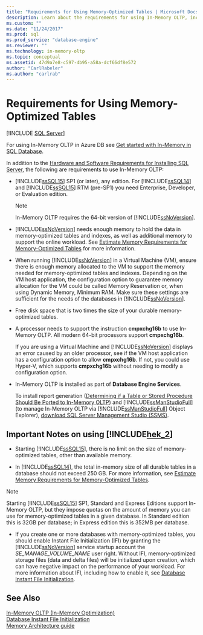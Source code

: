 ```yaml
---
title: "Requirements for Using Memory-Optimized Tables | Microsoft Docs"
description: Learn about the requirements for using In-Memory OLTP, including SQL Database version, memory & storage considerations, and installation.
ms.custom: ""
ms.date: "11/24/2017"
ms.prod: sql
ms.prod_service: "database-engine"
ms.reviewer: ""
ms.technology: in-memory-oltp
ms.topic: conceptual
ms.assetid: 47d9a7e8-c597-4b95-a58a-dcf66df8e572
author: "CarlRabeler"
ms.author: "carlrab"
---
```

# Requirements for Using Memory-Optimized Tables
 [!INCLUDE [SQL Server](../../includes/applies-to-version/sqlserver.md)]

  For using In-Memory OLTP in Azure DB see [Get started with In-Memory in SQL Database](https://azure.microsoft.com/documentation/articles/sql-database-in-memory/).  
  
 In addition to the [Hardware and Software Requirements for Installing SQL Server](../../sql-server/install/hardware-and-software-requirements-for-installing-sql-server.md), the following are requirements to use In-Memory OLTP:  
  
-   [!INCLUDE[ssSQL15](../../includes/sssql15-md.md)] SP1 (or later), any edition. For [!INCLUDE[ssSQL14](../../includes/sssql14-md.md)] and [!INCLUDE[ssSQL15](../../includes/sssql15-md.md)] RTM (pre-SP1) you need Enterprise, Developer, or Evaluation edition.
    
    > [!NOTE]
    > In-Memory OLTP requires the 64-bit version of [!INCLUDE[ssNoVersion](../../includes/ssnoversion-md.md)].  
  
-   [!INCLUDE[ssNoVersion](../../includes/ssnoversion-md.md)] needs enough memory to hold the data in memory-optimized tables and indexes, as well as additional memory to support the online workload. See [Estimate Memory Requirements for Memory-Optimized Tables](../../relational-databases/in-memory-oltp/estimate-memory-requirements-for-memory-optimized-tables.md) for more information.  

-   When running [!INCLUDE[ssNoVersion](../../includes/ssnoversion-md.md)] in a Virtual Machine (VM), ensure there is enough memory allocated to the VM to support the memory needed for memory-optimized tables and indexes. Depending on the VM host application, the configuration option to guarantee memory allocation for the VM could be called Memory Reservation or, when using Dynamic Memory, Minimum RAM. Make sure these settings are sufficient for the needs of the databases in [!INCLUDE[ssNoVersion](../../includes/ssnoversion-md.md)].
  
-   Free disk space that is two times the size of your durable memory-optimized tables.  
  
-   A processor needs to support the instruction **cmpxchg16b** to use In-Memory OLTP. All modern 64-bit processors support **cmpxchg16b**.  
  
     If you are using a Virtual Machine and [!INCLUDE[ssNoVersion](../../includes/ssnoversion-md.md)] displays an error caused by an older processor, see if the VM host application has a configuration option to allow **cmpxchg16b**. If not, you could use Hyper-V, which supports **cmpxchg16b** without needing to modify a configuration option.  
  
-   In-Memory OLTP is installed as part of **Database Engine Services**.  
  
     To install report generation ([Determining if a Table or Stored Procedure Should Be Ported to In-Memory OLTP](../../relational-databases/in-memory-oltp/determining-if-a-table-or-stored-procedure-should-be-ported-to-in-memory-oltp.md)) and [!INCLUDE[ssManStudioFull](../../includes/ssmanstudiofull-md.md)] (to manage In-Memory OLTP via [!INCLUDE[ssManStudioFull](../../includes/ssmanstudiofull-md.md)] Object Explorer), [download SQL Server Management Studio (SSMS)](../../ssms/download-sql-server-management-studio-ssms.md).   
  
## Important Notes on using [!INCLUDE[hek_2](../../includes/hek-2-md.md)]  
  
-   Starting [!INCLUDE[ssSQL15](../../includes/sssql15-md.md)], there is no limit on the size of memory-optimized tables, other than available memory. 

-   In [!INCLUDE[ssSQL14](../../includes/sssql14-md.md)], the total in-memory size of all durable tables in a database should not exceed 250 GB. For more information, see [Estimate Memory Requirements for Memory-Optimized Tables](../../relational-databases/in-memory-oltp/estimate-memory-requirements-for-memory-optimized-tables.md).  

> [!NOTE]
> Starting [!INCLUDE[ssSQL15](../../includes/sssql15-md.md)] SP1, Standard and Express Editions support In-Memory OLTP, but they impose quotas on the amount of memory you can use for memory-optimized tables in a given database. In Standard edition this is 32GB per database; in Express edition this is 352MB per database. 
  
-   If you create one or more databases with memory-optimized tables, you should enable Instant File Initialization (IFI) by granting the [!INCLUDE[ssNoVersion](../../includes/ssnoversion-md.md)] service startup account the *SE_MANAGE_VOLUME_NAME* user right. Without IFI, memory-optimized storage files (data and delta files) will be initialized upon creation, which can have negative impact on the performance of your workload. For more information about IFI, including how to enable it, see [Database Instant File Initialization](../../relational-databases/databases/database-instant-file-initialization.md).
  
## See Also  
 [In-Memory OLTP &#40;In-Memory Optimization&#41;](../../relational-databases/in-memory-oltp/in-memory-oltp-in-memory-optimization.md)  
 [Database Instant File Initialization](../../relational-databases/databases/database-instant-file-initialization.md)  
 [Memory Architecture guide](../../relational-databases/memory-management-architecture-guide.md)
  
